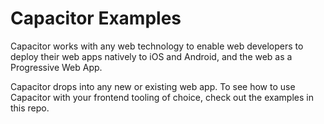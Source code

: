 # Capacitor Examples

Capacitor works with any web technology to enable web developers to deploy their web apps natively to iOS and Android, and the web as a Progressive Web App.

Capacitor drops into any new or existing web app. To see how to use Capacitor with your frontend tooling of choice, check out the examples in this repo.
